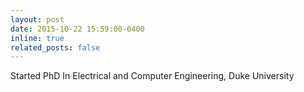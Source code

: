 ```yaml
---
layout: post
date: 2015-10-22 15:59:00-0400
inline: true
related_posts: false
---
```


Started PhD In Electrical and Computer Engineering, Duke University
